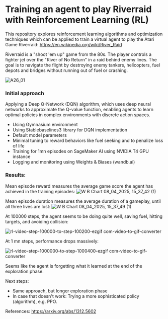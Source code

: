 # Training an agent to play Riverraid with Reinforcement Learning (RL)

This repository explores reinforcement learning algorithms and optimization techniques which can be applied to train a virtual agent to play the Atari Game Riverraid: https://en.wikipedia.org/wiki/River_Raid

Riverraid is a "shoot 'em up" game from the 80s. The player controls a fighter jet over the "River of No Return" in a raid behind enemy lines. The goal is to navigate the flight by destroying enemy tankers, helicopters, fuel depots and bridges without running out of fuel or crashing.

![A26_01](https://github.com/user-attachments/assets/cf73aaf9-3937-4530-bab1-887f257b2182)

### Initial approach

Applying a Deep Q-Network (DQN) algorithm, which uses deep neural networks to approximate the Q-value function, enabling agents to learn optimal policies in complex environments with discrete action spaces. 

- Using Gymnasium environment
- Using Stablebaselines3 library for DQN implementation
- Default model parameters
- Minimal tuning to reward behaviors like fuel seeking and to penalize loss of life
- Training for 1mn episodes on SageMaker AI using NVIDIA T4 GPU instance
- Logging and monitoring using Weights & Biases (wandb.ai)

### Results:

Mean episode reward measures the average game score the agent has achieved in the training episodes:
![W B Chart 08_04_2025, 15_37_42 (1)](https://github.com/user-attachments/assets/d80e979d-f48e-4afb-ac20-364ebef59ac5)

Mean episode duration measures the average duration of a gameplay, until all three lives are lost:
![W B Chart 08_04_2025, 15_37_49 (1)](https://github.com/user-attachments/assets/79571dd8-6ff9-410a-ac2e-dba84a9e901f)

At 100000 steps, the agent seems to be doing quite well, saving fuel, hitting targets, and avoiding collision:

![rl-video-step-100000-to-step-100200-ezgif com-video-to-gif-converter](https://github.com/user-attachments/assets/e6e442be-ac2a-4ab7-8820-76b51ab2ead7)

At 1 mn steps, performance drops massively:

![rl-video-step-1000000-to-step-1000400-ezgif com-video-to-gif-converter](https://github.com/user-attachments/assets/c422e04e-1b0b-4885-a6b5-3ecc5e124a9d)

Seems like the agent is forgetting what it learned at the end of the exploration phase. 

Next steps: 
- Same approach, but longer exploration phase
- In case that doesn't work: Trying a more sophisticated policy (algorithm), e.g. PPO.


References:
https://arxiv.org/abs/1312.5602


